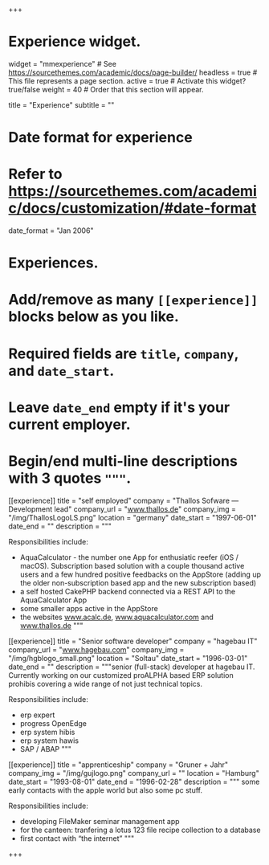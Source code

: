 +++
# Experience widget.
widget = "mmexperience"  # See https://sourcethemes.com/academic/docs/page-builder/
headless = true  # This file represents a page section.
active = true  # Activate this widget? true/false
weight = 40  # Order that this section will appear.

title = "Experience"
subtitle = ""

# Date format for experience
#   Refer to https://sourcethemes.com/academic/docs/customization/#date-format
date_format = "Jan 2006"

# Experiences.
#   Add/remove as many `[[experience]]` blocks below as you like.
#   Required fields are `title`, `company`, and `date_start`.
#   Leave `date_end` empty if it's your current employer.
#   Begin/end multi-line descriptions with 3 quotes `"""`.
[[experience]]
  title = "self employed"
  company = "Thallos Sofware — Development lead"
  company_url = "www.thallos.de"
  company_img = "/img/ThallosLogoLS.png"
  location = "germany"
  date_start = "1997-06-01"
  date_end = ""
  description = """

  Responsibilities include:
  
  * AquaCalculator - the number one App for enthusiatic reefer (iOS / macOS). Subscription based solution with a couple thousand active users and a few hundred positive feedbacks on the AppStore (adding up the older non-subscription based app and the new subscription based)
  * a self hosted CakePHP backend connected via a REST API to the AquaCalculator App
  * some smaller apps active in the AppStore
  * the websites www.acalc.de, www.aquacalculator.com and www.thallos.de
  """

[[experience]]
  title = "Senior software developer"
  company = "hagebau IT"
  company_url = "www.hagebau.com"
  company_img = "/img/hgblogo_small.png"
  location = "Soltau"
  date_start = "1996-03-01"
  date_end = ""
  description = """senior (full-stack) developer at hagebau IT. Currently working on our customized proALPHA based ERP solution prohibis covering a wide range of not just technical topics.
  
  Responsibilities include:

  * erp expert
  * progress OpenEdge
  * erp system hibis
  * erp system hawis
  * SAP / ABAP
  """

[[experience]]
  title = "apprenticeship"
  company = "Gruner + Jahr"
  company_img = "/img/gujlogo.png"
  company_url = ""
  location = "Hamburg"
  date_start = "1993-08-01"
  date_end = "1996-02-28"
  description = """
  some early contacts with the apple world but also some pc stuff.
  
  Responsibilities include:

  * developing FileMaker seminar management app
  * for the canteen: tranfering a lotus 123 file recipe collection to a database
  * first contact with “the internet”
  """
  
+++
